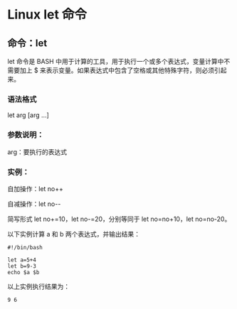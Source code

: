 # Linux let 命令
## 命令：let
let 命令是 BASH 中用于计算的工具，用于执行一个或多个表达式，变量计算中不需要加上 $ 来表示变量。如果表达式中包含了空格或其他特殊字符，则必须引起来。
### 语法格式
let arg [arg ...]
### 参数说明：
arg：要执行的表达式
### 实例：
自加操作：let no++

自减操作：let no--

简写形式 let no+=10，let no-=20，分别等同于 let no=no+10，let no=no-20。

以下实例计算 a 和 b 两个表达式，并输出结果：
```shell
#!/bin/bash

let a=5+4
let b=9-3 
echo $a $b
```
以上实例执行结果为：
```
9 6
```
